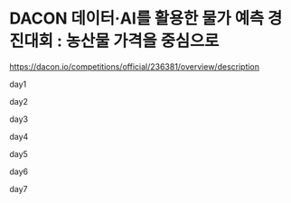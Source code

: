 # DACON 데이터·AI를 활용한 물가 예측 경진대회 : 농산물 가격을 중심으로
https://dacon.io/competitions/official/236381/overview/description

day1

day2

day3

day4

day5

day6

day7
